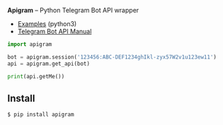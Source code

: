 
**Apigram** – Python Telegram Bot API wrapper

* [Examples](./examples) (python3)
* [Telegram Bot API Manual](https://core.telegram.org/bots/api)

```python
import apigram

bot = apigram.session('123456:ABC-DEF1234ghIkl-zyx57W2v1u123ew11')
api = apigram.get_api(bot)

print(api.getMe())
```

Install
------------
    $ pip install apigram

